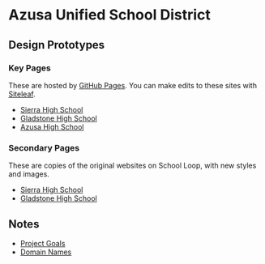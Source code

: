 # Azusa Unified School District

## Design Prototypes

### Key Pages

These are hosted by [GitHub Pages](https://pages.github.com). You can make edits to these sites with [Siteleaf](https://www.siteleaf.com).

* [Sierra High School](http://sierrahighschool.jimthoburn.com)
* [Gladstone High School](http://gladstonehighschool.jimthoburn.com)
* [Azusa High School](http://azusahighschool.jimthoburn.com)

### Secondary Pages

These are copies of the original websites on School Loop, with new styles and images.

* [Sierra High School](http://shs-ausd-ca.mirror.schoolloop.com)
* [Gladstone High School](https://jimthoburn.github.io/gladstone-school-loop/)

## Notes

* [Project Goals](https://docs.google.com/document/d/1KuxBJd6_Ct-KL2AC9WG0BUTUFwmNIuCpNSvUIhYKuew/edit)
* [Domain Names](https://docs.google.com/document/d/11Zkj0sdmmRXR-pwEU8ks8xJBWnbLQ3c2Tajv0Z3L-Ro/edit)
